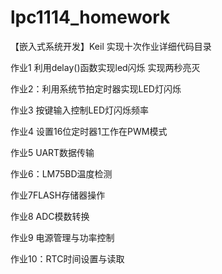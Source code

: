 # lpc1114_homework
【嵌入式系统开发】Keil 实现十次作业详细代码目录

作业1 利用delay()函数实现led闪烁
实现两秒亮灭

作业2：利用系统节拍定时器实现LED灯闪烁


作业3 按键输入控制LED灯闪烁频率

作业4 设置16位定时器1工作在PWM模式

作业5 UART数据传输

作业6：LM75BD温度检测

作业7FLASH存储器操作

作业8 ADC模数转换

作业9  电源管理与功率控制

作业10：RTC时间设置与读取


